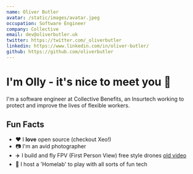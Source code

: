 ```yaml
---
name: Oliver Butler
avatar: /static/images/avatar.jpeg
occupation: Software Engineer
company: Collective
email: dev@oliverbutler.uk
twitter: https://twitter.com/_oliverbutler
linkedin: https://www.linkedin.com/in/oliver-butler/
github: https://github.com/oliverbutler
---
```


# I'm Olly - it's nice to meet you 👋

I'm a software engineer at Collective Benefits, an Insurtech working to protect and improve the lives of flexible workers.

## Fun Facts

- ❤️ I **love** open source (checkout Xeo!)
- 📷 I'm an avid photographer
- ✈️ I build and fly FPV (First Person View) free style drones [old video](https://www.youtube.com/watch?v=TL0i0YBYyj8&t=1s)
- 🧪 I host a 'Homelab' to play with all sorts of fun tech
